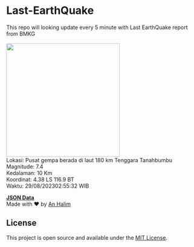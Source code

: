 # Last-EarthQuake
This repo will looking update every 5 minute with Last EarthQuake report from BMKG
<br>
<br>
<img src="https://static.bmkg.go.id/20230829025532.mmi.jpg" width="300"/>
<br>
Lokasi: Pusat gempa berada di laut 180 km Tenggara Tanahbumbu <br>
Magnitude: 7.4 <br>
Kedalaman: 10 Km <br>
Koordinat: 4.38 LS 116.9 BT <br>
Waktu: 29/08/202302:55:32 WIB <br>

<a href="./data/data.json">**JSON Data**</a>
<br>
Made with ❤️ by <a href="https://github.com/an-halim">An Halim</a>
## License

This project is open source and available under the [MIT License](LICENSE).
